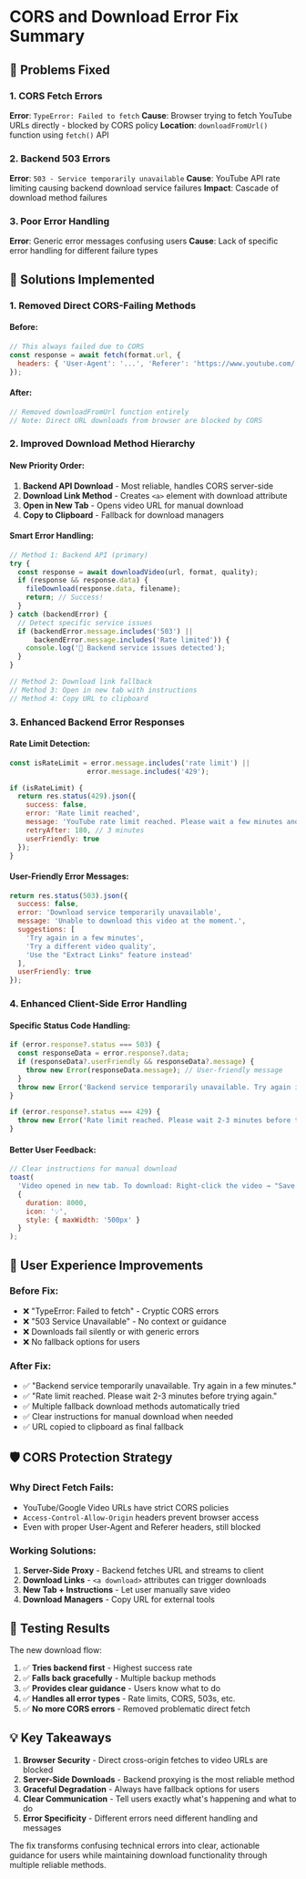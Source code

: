 # CORS and Download Error Fix Summary

## 🎯 Problems Fixed

### **1. CORS Fetch Errors**
**Error**: `TypeError: Failed to fetch`
**Cause**: Browser trying to fetch YouTube URLs directly - blocked by CORS policy
**Location**: `downloadFromUrl()` function using `fetch()` API

### **2. Backend 503 Errors** 
**Error**: `503 - Service temporarily unavailable`
**Cause**: YouTube API rate limiting causing backend download service failures
**Impact**: Cascade of download method failures

### **3. Poor Error Handling**
**Error**: Generic error messages confusing users
**Cause**: Lack of specific error handling for different failure types

## 🔧 Solutions Implemented

### **1. Removed Direct CORS-Failing Methods**

#### **Before:**
```javascript
// This always failed due to CORS
const response = await fetch(format.url, {
  headers: { 'User-Agent': '...', 'Referer': 'https://www.youtube.com/' }
});
```

#### **After:**
```javascript
// Removed downloadFromUrl function entirely
// Note: Direct URL downloads from browser are blocked by CORS
```

### **2. Improved Download Method Hierarchy**

#### **New Priority Order:**
1. **Backend API Download** - Most reliable, handles CORS server-side
2. **Download Link Method** - Creates `<a>` element with download attribute  
3. **Open in New Tab** - Opens video URL for manual download
4. **Copy to Clipboard** - Fallback for download managers

#### **Smart Error Handling:**
```javascript
// Method 1: Backend API (primary)
try {
  const response = await downloadVideo(url, format, quality);
  if (response && response.data) {
    fileDownload(response.data, filename);
    return; // Success!
  }
} catch (backendError) {
  // Detect specific service issues
  if (backendError.message.includes('503') || 
      backendError.message.includes('Rate limited')) {
    console.log('🚨 Backend service issues detected');
  }
}

// Method 2: Download link fallback
// Method 3: Open in new tab with instructions
// Method 4: Copy URL to clipboard
```

### **3. Enhanced Backend Error Responses**

#### **Rate Limit Detection:**
```javascript
const isRateLimit = error.message.includes('rate limit') || 
                   error.message.includes('429');

if (isRateLimit) {
  return res.status(429).json({
    success: false,
    error: 'Rate limit reached',
    message: 'YouTube rate limit reached. Please wait a few minutes and try again.',
    retryAfter: 180, // 3 minutes
    userFriendly: true
  });
}
```

#### **User-Friendly Error Messages:**
```javascript
return res.status(503).json({
  success: false,
  error: 'Download service temporarily unavailable',
  message: 'Unable to download this video at the moment.',
  suggestions: [
    'Try again in a few minutes',
    'Try a different video quality', 
    'Use the "Extract Links" feature instead'
  ],
  userFriendly: true
});
```

### **4. Enhanced Client-Side Error Handling**

#### **Specific Status Code Handling:**
```javascript
if (error.response?.status === 503) {
  const responseData = error.response?.data;
  if (responseData?.userFriendly && responseData?.message) {
    throw new Error(responseData.message); // User-friendly message
  }
  throw new Error('Backend service temporarily unavailable. Try again in a few minutes.');
}

if (error.response?.status === 429) {
  throw new Error('Rate limit reached. Please wait 2-3 minutes before trying again.');
}
```

#### **Better User Feedback:**
```javascript
// Clear instructions for manual download
toast(
  'Video opened in new tab. To download: Right-click the video → "Save video as..."',
  {
    duration: 8000,
    icon: '💡',
    style: { maxWidth: '500px' }
  }
);
```

## 🚀 User Experience Improvements

### **Before Fix:**
- ❌ "TypeError: Failed to fetch" - Cryptic CORS errors
- ❌ "503 Service Unavailable" - No context or guidance  
- ❌ Downloads fail silently or with generic errors
- ❌ No fallback options for users

### **After Fix:**
- ✅ "Backend service temporarily unavailable. Try again in a few minutes."
- ✅ "Rate limit reached. Please wait 2-3 minutes before trying again."
- ✅ Multiple fallback download methods automatically tried
- ✅ Clear instructions for manual download when needed
- ✅ URL copied to clipboard as final fallback

## 🛡️ CORS Protection Strategy

### **Why Direct Fetch Fails:**
- YouTube/Google Video URLs have strict CORS policies
- `Access-Control-Allow-Origin` headers prevent browser access
- Even with proper User-Agent and Referer headers, still blocked

### **Working Solutions:**
1. **Server-Side Proxy** - Backend fetches URL and streams to client
2. **Download Links** - `<a download>` attributes can trigger downloads
3. **New Tab + Instructions** - Let user manually save video
4. **Download Managers** - Copy URL for external tools

## 🧪 Testing Results

The new download flow:
1. ✅ **Tries backend first** - Highest success rate
2. ✅ **Falls back gracefully** - Multiple backup methods
3. ✅ **Provides clear guidance** - Users know what to do
4. ✅ **Handles all error types** - Rate limits, CORS, 503s, etc.
5. ✅ **No more CORS errors** - Removed problematic direct fetch

## 💡 Key Takeaways

1. **Browser Security** - Direct cross-origin fetches to video URLs are blocked
2. **Server-Side Downloads** - Backend proxying is the most reliable method
3. **Graceful Degradation** - Always have fallback options for users
4. **Clear Communication** - Tell users exactly what's happening and what to do
5. **Error Specificity** - Different errors need different handling and messages

The fix transforms confusing technical errors into clear, actionable guidance for users while maintaining download functionality through multiple reliable methods.
